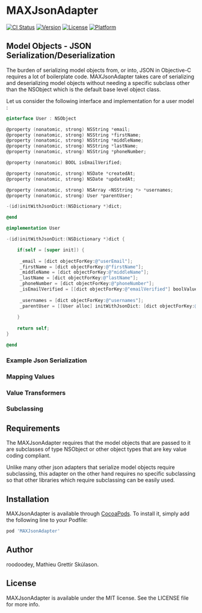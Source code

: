 # MAXJsonAdapter

[![CI Status](http://img.shields.io/travis/roodoodey/MAXJsonAdapter.svg?style=flat)](https://travis-ci.org/roodoodey/MAXJsonAdapter)
[![Version](https://img.shields.io/cocoapods/v/MAXJsonAdapter.svg?style=flat)](http://cocoapods.org/pods/MAXJsonAdapter)
[![License](https://img.shields.io/cocoapods/l/MAXJsonAdapter.svg?style=flat)](http://cocoapods.org/pods/MAXJsonAdapter)
[![Platform](https://img.shields.io/cocoapods/p/MAXJsonAdapter.svg?style=flat)](http://cocoapods.org/pods/MAXJsonAdapter)

## Model Objects - JSON Serialization/Deserialization

The burden of serializing model objects from, or into, JSON in Objective-C requires a lot of boilerplate code. MAXJsonAdapter takes care of serializing and deserializing model objects without needing a specific subclass other than the NSObject which is the default base level object class.

Let us consider the following interface and implementation for a user model :

```objective-c
@interface User : NSObject

@property (nonatomic, strong) NSString *email;
@property (nonatomic, strong) NSString *firstName;
@property (nonatomic, strong) NSString *middleName;
@property (nonatomic, strong) NSString *lastName;
@property (nonatomic, strong) NSString *phoneNumber;

@property (nonatomic) BOOL isEmailVerified;

@property (nonatomic, strong) NSDate *createdAt;
@property (nonatomic, strong) NSDate *updatedAt;

@property (nonatomic, strong) NSArray <NSString *> *usernames;
@property (nonatomic, strong) User *parentUser;

-(id)initWithJsonDict:(NSDictionary *)dict;

@end
```
```objective-c
@implementation User

-(id)initWithJsonDict:(NSDictionary *)dict {

    if(self = [super init]) {
    
     _email = [dict objectForKey:@"userEmail"];
     _firstName = [dict objectForKey:@"firstName"];
     _middleName = [dict objectForKey:@"middleName"];
     _lastName = [dict objectForKey:@"lastName"];
     _phoneNumber = [dict objectForKey:@"phoneNumber"];
     _isEmailVerified = [[dict objectForKey:@"emailVerified"] boolValue];
     
     _usernames = [dict objectForKey:@"usernames"];
     _parentUser = [[User alloc] initWithJsonDict: [dict objectForKey:@"parent"];
     
    }
    
    return self;
}

@end
```




### Example Json Serialization

### Mapping Values

### Value Transformers

### Subclassing

## Requirements

The MAXJsonAdapter requires that the model objects that are passed to it are subclasses of type NSObject or other object types that are key value coding compliant.

Unlike many other json adapters that serialize model objects require subclassing, this adapter on the other hand requires no specific subclassing so that other libraries which require subclassing can be easily used.

## Installation

MAXJsonAdapter is available through [CocoaPods](http://cocoapods.org). To install
it, simply add the following line to your Podfile:

```ruby
pod 'MAXJsonAdapter'
```

## Author

roodoodey, Mathieu Grettir Skúlason.

## License

MAXJsonAdapter is available under the MIT license. See the LICENSE file for more info.
